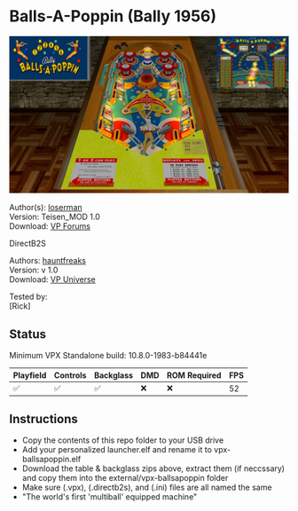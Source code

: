 # Balls-A-Poppin (Bally 1956)
![Table Preview](https://github.com/lilalien/vpx-images/blob/main/vpx-ballsapoppin.png)

Author(s): [loserman](https://www.vpforums.org/index.php?showuser=41250)  
Version: Teisen_MOD 1.0  
Download: [VP Forums](https://www.vpforums.org/index.php?app=downloads&showfile=17920)

DirectB2S

Authors: [hauntfreaks](https://vpuniverse.com/profile/5216-hauntfreaks/)  
Version: v 1.0  
Download: [VP Universe](https://vpuniverse.com/files/file/16696-balls-a-poppin-bally-1956-b2s/)

Tested by:  
[Rick]

## Status 

Minimum VPX Standalone build: 10.8.0-1983-b84441e

| Playfield | Controls | Backglass | DMD | ROM Required | FPS | 
|-----------|----------|-----------|-----|--------------|-----|
| :white_check_mark: | :white_check_mark: | :white_check_mark: | :x: | :x: | 52 |

## Instructions

- Copy the contents of this repo folder to your USB drive
- Add your personalized launcher.elf and rename it to vpx-ballsapoppin.elf
- Download the table & backglass zips above, extract them (if neccssary) and copy them into the external/vpx-ballsapoppin folder
- Make sure (.vpx), (.directb2s), and (.ini) files are all named the same
- "The world's first 'multiball' equipped machine"
